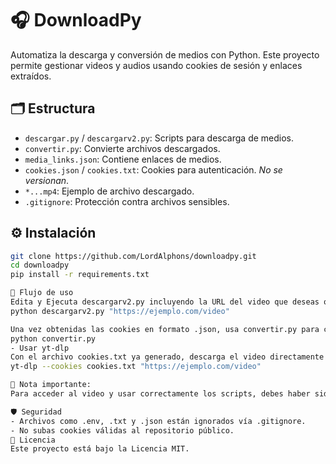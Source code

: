 # 🎧 DownloadPy

Automatiza la descarga y conversión de medios con Python. Este proyecto permite gestionar videos y audios usando cookies de sesión y enlaces extraídos.

## 🗂️ Estructura

- `descargar.py` / `descargarv2.py`: Scripts para descarga de medios.
- `convertir.py`: Convierte archivos descargados.
- `media_links.json`: Contiene enlaces de medios.
- `cookies.json` / `cookies.txt`: Cookies para autenticación. *No se versionan*.
- `*...mp4`: Ejemplo de archivo descargado.
- `.gitignore`: Protección contra archivos sensibles.

## ⚙️ Instalación

```bash
git clone https://github.com/LordAlphons/downloadpy.git
cd downloadpy
pip install -r requirements.txt

🧩 Flujo de uso
Edita y Ejecuta descargarv2.py incluyendo la URL del video que deseas obtener al final del archivo:
python descargarv2.py "https://ejemplo.com/video"

Una vez obtenidas las cookies en formato .json, usa convertir.py para convertirlas a .txt:
python convertir.py
- Usar yt-dlp
Con el archivo cookies.txt ya generado, descarga el video directamente con yt-dlp:
yt-dlp --cookies cookies.txt "https://ejemplo.com/video"

📂 Nota importante:
Para acceder al video y usar correctamente los scripts, debes haber sido invitado a la carpeta privada que contiene el recurso. Sin acceso autorizado, la descarga no funcionará correctamente.

🛡️ Seguridad
- Archivos como .env, .txt y .json están ignorados vía .gitignore.
- No subas cookies válidas al repositorio público.
📄 Licencia
Este proyecto está bajo la Licencia MIT.
